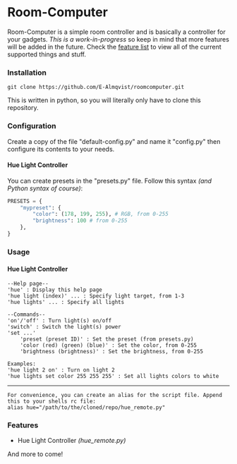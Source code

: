 # Room-Computer
Room-Computer is a simple room controller and is basically a controller for your gadgets. *This is a work-in-progress* so keep in mind that more features will be added in the future. Check the [feature list](#features) to view all of the current supported things and stuff.

### Installation
	git clone https://github.com/E-Almqvist/roomcomputer.git
This is written in python, so you will literally only have to clone this repository.

### Configuration
Create a copy of the file "default-config.py" and name it "config.py" then configure its contents to your needs.

#### Hue Light Controller
You can create presets in the "presets.py" file. Follow this syntax *(and Python syntax of course)*:
```python
PRESETS = {
	"mypreset": {
		"color": (178, 199, 255), # RGB, from 0-255
		"brightness": 100 # from 0-255
	},
}
```
	

### Usage
#### Hue Light Controller
	--Help page--
	'hue' : Display this help page
	'hue light (index)' ... : Specify light target, from 1-3
	'hue lights' ... : Specify all lights

	--Commands--
	'on'/'off' : Turn light(s) on/off
	'switch' : Switch the light(s) power
	'set ...'
		'preset (preset ID)' : Set the preset (from presets.py)
		'color (red) (green) (blue)' : Set the color, from 0-255
		'brightness (brightness)' : Set the brightness, from 0-255

	Examples:
	'hue light 2 on' : Turn on light 2
	'hue lights set color 255 255 255' : Set all lights colors to white

-----------------
	For convenience, you can create an alias for the script file. Append this to your shells rc file:
	alias hue="/path/to/the/cloned/repo/hue_remote.py"

<h3 id="features">Features</h3>

* Hue Light Controller *(hue_remote.py)*
 
 And more to come!
